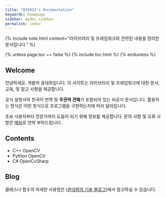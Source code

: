 ```yaml
---
title: "076923's Documentation"
keywords: homepage
sidebar: mydoc_sidebar
permalink: index
---
```


{% include note.html content="라이브러리 및 프레임워크와 관련된 내용을 정리한 문서입니다." %}

{% unless page.toc == false %}
{% include toc.html %}
{% endunless %}

## Welcome

안녕하세요. 개발자 윤대희입니다. 이 사이트는 라이브러리 및 프레임워크에 대한 문서, 교육, 및 참고 사항을 제공합니다.

공식 설명서의 한국어 번역 및 **주관적 견해**가 포함되어 있는 비공식 문서입니다. 활용하는 방식은 어떤 방식으로 프로그램을 구현하는지에 따라 달라집니다.

초보 사용자부터 전문가까지 도움이 되기 위해 정보를 제공합니다. 문의 사항 및 오류 사항은 [메일](mailto:s076923@gmail.com)로 연락 부탁드립니다.

## Contents

- C++ OpenCV
- Python OpenCV
- C# OpenCvSharp

## Blog

클래스나 함수의 자세한 사용법은 ([윤대희의 기술 블로그](https://076923.github.io/))에서 참고하실 수 있습니다.
